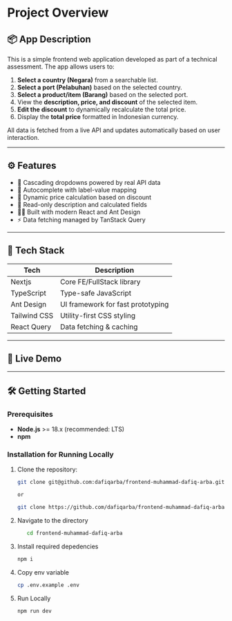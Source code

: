 # Project Overview

## 📦 App Description

This is a simple frontend web application developed as part of a technical assessment. The app allows users to:

1. **Select a country (Negara)** from a searchable list.
2. **Select a port (Pelabuhan)** based on the selected country.
3. **Select a product/item (Barang)** based on the selected port.
4. View the **description, price, and discount** of the selected item.
5. **Edit the discount** to dynamically recalculate the total price.
6. Display the **total price** formatted in Indonesian currency.

All data is fetched from a live API and updates automatically based on user interaction.

---

## ⚙️ Features

- 🔄 Cascading dropdowns powered by real API data
- 💬 Autocomplete with label-value mapping
- 🧮 Dynamic price calculation based on discount
- 📄 Read-only description and calculated fields
- 🧑‍💻 Built with modern React and Ant Design
- ⚡ Data fetching managed by TanStack Query

---

## 🧱 Tech Stack

| Tech         | Description                       |
| ------------ | --------------------------------- |
| Nextjs       | Core FE/FullStack library         |
| TypeScript   | Type-safe JavaScript              |
| Ant Design   | UI framework for fast prototyping |
| Tailwind CSS | Utility-first CSS styling         |
| React Query  | Data fetching & caching           |

---

## 🚀 Live Demo

---

## 🛠️ Getting Started

### Prerequisites

- **Node.js** >= 18.x (recommended: LTS)
- **npm**

### Installation for Running Locally

1. Clone the repository:

   ```sh
   git clone git@github.com:dafiqarba/frontend-muhammad-dafiq-arba.git

   or

   git clone https://github.com/dafiqarba/frontend-muhammad-dafiq-arba.git
   ```

2. Navigate to the directory

   ```sh
      cd frontend-muhammad-dafiq-arba
   ```

3. Install required depedencies

   ```sh
   npm i
   ```

4. Copy env variable

   ```sh
   cp .env.example .env
   ```

5. Run Locally
   ```sh
   npm run dev
   ```
